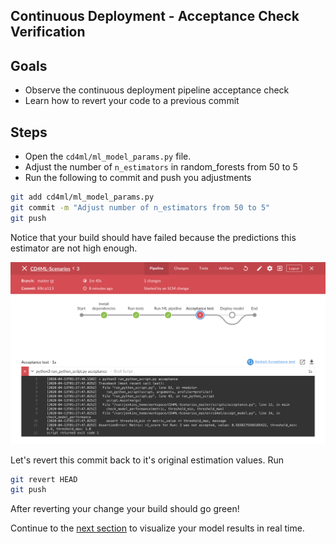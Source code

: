 ## Continuous Deployment - Acceptance Check Verification

## Goals

* Observe the continuous deployment pipeline acceptance check
* Learn how to revert your code to a previous commit

## Steps

* Open the `cd4ml/ml_model_params.py` file.
* Adjust the number of `n_estimators` in random_forests from 50 to 5
* Run the following to commit and push you adjustments
```bash
git add cd4ml/ml_model_params.py
git commit -m "Adjust number of n_estimators from 50 to 5"
git push
``` 
Notice that your build should have failed because the predictions this estimator are not high enough. 

![BuildFailedCD](./images/BuildFailedCD.png)

Let's revert this commit back to it's original estimation values. Run 
```bash
git revert HEAD
git push
```

After reverting your change your build should go green!

Continue to the [next section](6-KibanaLogVisualization.md) to visualize your model results in real time. 